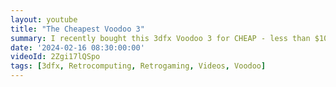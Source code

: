 ```yaml
---
layout: youtube
title: "The Cheapest Voodoo 3"
summary: I recently bought this 3dfx Voodoo 3 for CHEAP - less than $100. It's actually pulled from an arcade machine - but does it work on a regular PC? Let's find out.
date: '2024-02-16 08:30:00:00'
videoId: 2Zgi17lQSpo
tags: [3dfx, Retrocomputing, Retrogaming, Videos, Voodoo]
---
```


